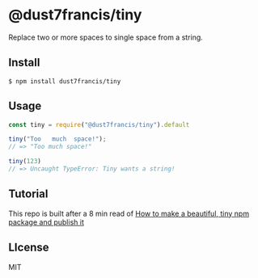 # @dust7francis/tiny

Replace two or more spaces to single space from a string.

## Install

```
$ npm install dust7francis/tiny
```

## Usage

```js
const tiny = require("@dust7francis/tiny").default

tiny("Too   much  space!");
// => "Too much space!"

tiny(123)
// => Uncaught TypeError: Tiny wants a string!

```

## Tutorial

This repo is built after a 8 min read of [How to make a beautiful, tiny npm package and publish it](https://medium.freecodecamp.org/how-to-make-a-beautiful-tiny-npm-package-and-publish-it-2881d4307f78)


## LIcense 
MIT